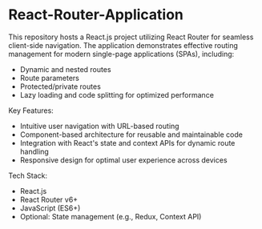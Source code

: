 # React-Router-Application
This repository hosts a React.js project utilizing React Router for seamless client-side navigation. The application demonstrates effective routing management for modern single-page applications (SPAs), including:

* Dynamic and nested routes
* Route parameters
* Protected/private routes
* Lazy loading and code splitting for optimized performance

Key Features:
* Intuitive user navigation with URL-based routing
* Component-based architecture for reusable and maintainable code
* Integration with React's state and context APIs for dynamic route handling
* Responsive design for optimal user experience across devices

Tech Stack:
* React.js
* React Router v6+
* JavaScript (ES6+)
* Optional: State management (e.g., Redux, Context API)
